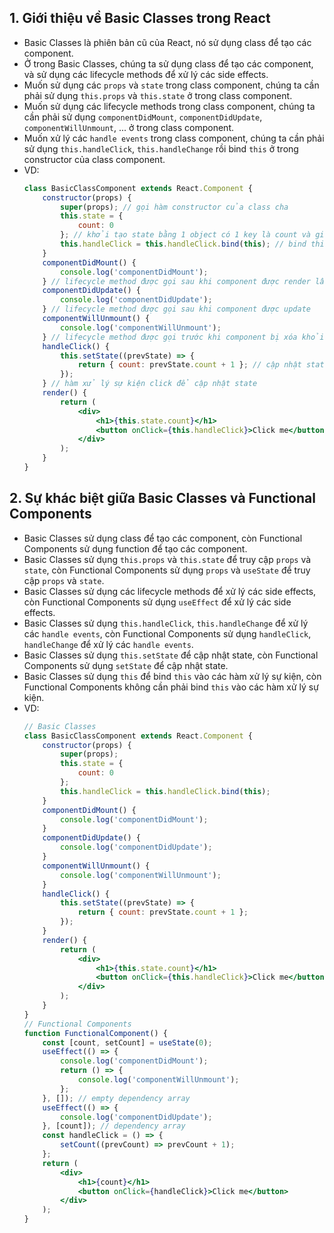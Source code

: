 ## 1. Giới thiệu về Basic Classes trong React
- Basic Classes là phiên bản cũ của React, nó sử dụng class để tạo các component.
- Ở trong Basic Classes, chúng ta sử dụng class để tạo các component, và sử dụng các lifecycle methods để xử lý các side effects.
- Muốn sử dụng các `props` và `state` trong class component, chúng ta cần phải sử dụng `this.props` và `this.state` ở trong class component.
- Muốn sử dụng các lifecycle methods trong class component, chúng ta cần phải sử dụng `componentDidMount`, `componentDidUpdate`, `componentWillUnmount`, ... ở trong class component.
- Muốn xử lý các `handle events` trong class component, chúng ta cần phải sử dụng `this.handleClick`, `this.handleChange` rồi bind `this` ở trong constructor của class component.
- VD: 
    ```jsx
    class BasicClassComponent extends React.Component {
        constructor(props) {
            super(props); // gọi hàm constructor của class cha
            this.state = {
                count: 0
            }; // khởi tạo state bằng 1 object có 1 key là count và giá trị là 0
            this.handleClick = this.handleClick.bind(this); // bind this vào hàm handleClick
        }
        componentDidMount() {
            console.log('componentDidMount'); 
        } // lifecycle method được gọi sau khi component được render lần đầu tiên
        componentDidUpdate() {
            console.log('componentDidUpdate');
        } // lifecycle method được gọi sau khi component được update
        componentWillUnmount() {
            console.log('componentWillUnmount');
        } // lifecycle method được gọi trước khi component bị xóa khỏi DOM
        handleClick() {
            this.setState((prevState) => {
                return { count: prevState.count + 1 }; // cập nhật state bằng 1 callback
            });
        } // hàm xử lý sự kiện click để cập nhật state
        render() {
            return (
                <div>
                    <h1>{this.state.count}</h1> 
                    <button onClick={this.handleClick}>Click me</button>
                </div>
            );
        }
    }
    ```

## 2. Sự khác biệt giữa Basic Classes và Functional Components
- Basic Classes sử dụng class để tạo các component, còn Functional Components sử dụng function để tạo các component.
- Basic Classes sử dụng `this.props` và `this.state` để truy cập `props` và `state`, còn Functional Components sử dụng `props` và `useState` để truy cập `props` và `state`.
- Basic Classes sử dụng các lifecycle methods để xử lý các side effects, còn Functional Components sử dụng `useEffect` để xử lý các side effects.
- Basic Classes sử dụng `this.handleClick`, `this.handleChange` để xử lý các `handle events`, còn Functional Components sử dụng `handleClick`, `handleChange` để xử lý các `handle events`.
- Basic Classes sử dụng `this.setState` để cập nhật state, còn Functional Components sử dụng `setState` để cập nhật state.
- Basic Classes sử dụng `this` để bind `this` vào các hàm xử lý sự kiện, còn Functional Components không cần phải bind `this` vào các hàm xử lý sự kiện.
- VD: 
    ```jsx
    // Basic Classes
    class BasicClassComponent extends React.Component {
        constructor(props) {
            super(props);
            this.state = {
                count: 0
            };
            this.handleClick = this.handleClick.bind(this);
        }
        componentDidMount() {
            console.log('componentDidMount');
        }
        componentDidUpdate() {
            console.log('componentDidUpdate');
        }
        componentWillUnmount() {
            console.log('componentWillUnmount');
        }
        handleClick() {
            this.setState((prevState) => {
                return { count: prevState.count + 1 };
            });
        }
        render() {
            return (
                <div>
                    <h1>{this.state.count}</h1>
                    <button onClick={this.handleClick}>Click me</button>
                </div>
            );
        }
    }
    // Functional Components
    function FunctionalComponent() {
        const [count, setCount] = useState(0);
        useEffect(() => {
            console.log('componentDidMount');
            return () => {
                console.log('componentWillUnmount');
            };
        }, []); // empty dependency array
        useEffect(() => {
            console.log('componentDidUpdate');
        }, [count]); // dependency array
        const handleClick = () => {
            setCount((prevCount) => prevCount + 1);
        };
        return (
            <div>
                <h1>{count}</h1>
                <button onClick={handleClick}>Click me</button>
            </div>
        );
    }
    ```